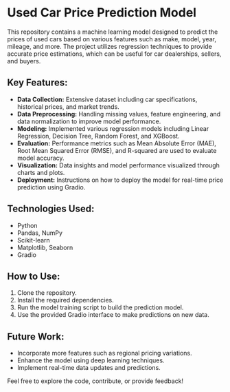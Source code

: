 # Used Car Price Prediction Model

This repository contains a machine learning model designed to predict the prices of used cars based on various features such as make, model, year, mileage, and more. The project utilizes regression techniques to provide accurate price estimations, which can be useful for car dealerships, sellers, and buyers.

## Key Features:
- **Data Collection:** Extensive dataset including car specifications, historical prices, and market trends.
- **Data Preprocessing:** Handling missing values, feature engineering, and data normalization to improve model performance.
- **Modeling:** Implemented various regression models including Linear Regression, Decision Tree, Random Forest, and XGBoost.
- **Evaluation:** Performance metrics such as Mean Absolute Error (MAE), Root Mean Squared Error (RMSE), and R-squared are used to evaluate model accuracy.
- **Visualization:** Data insights and model performance visualized through charts and plots.
- **Deployment:** Instructions on how to deploy the model for real-time price prediction using Gradio.

## Technologies Used:
- Python
- Pandas, NumPy
- Scikit-learn
- Matplotlib, Seaborn
- Gradio

## How to Use:
1. Clone the repository.
2. Install the required dependencies.
3. Run the model training script to build the prediction model.
4. Use the provided Gradio interface to make predictions on new data.

## Future Work:
- Incorporate more features such as regional pricing variations.
- Enhance the model using deep learning techniques.
- Implement real-time data updates and predictions.

Feel free to explore the code, contribute, or provide feedback!
